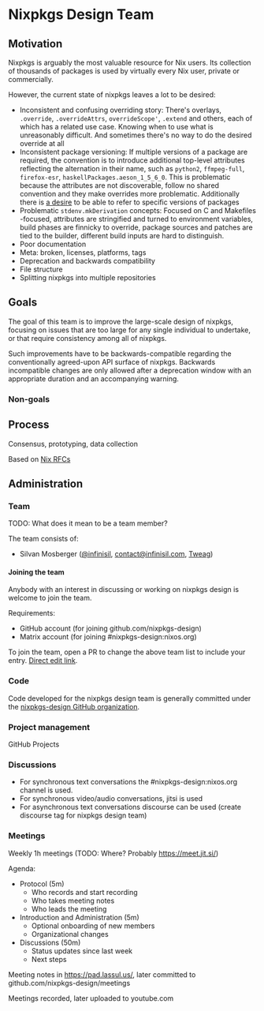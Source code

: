 # Nixpkgs Design Team

## Motivation

Nixpkgs is arguably the most valuable resource for Nix users. Its collection of thousands of packages is used by virtually every Nix user, private or commercially.

However, the current state of nixpkgs leaves a lot to be desired:
- Inconsistent and confusing overriding story: There's overlays, `.override`, `.overrideAttrs`, `overrideScope'`, `.extend` and others, each of which has a related use case. Knowing when to use what is unreasonably difficult. And sometimes there's no way to do the desired override at all
- Inconsistent package versioning: If multiple versions of a package are required, the convention is to introduce additional top-level attributes reflecting the alternation in their name, such as `python2`, `ffmpeg-full`, `firefox-esr`, `haskellPackages.aeson_1_5_6_0`. This is problematic because the attributes are not discoverable, follow no shared convention and they make overrides more problematic. Additionally there is [a desire](https://github.com/NixOS/nixpkgs/issues/93327) to be able to refer to specific versions of packages
- Problematic `stdenv.mkDerivation` concepts: Focused on C and Makefiles -focused, attributes are stringified and turned to environment variables, build phases are finnicky to override, package sources and patches are tied to the builder, different build inputs are hard to distinguish.
- Poor documentation
- Meta: broken, licenses, platforms, tags
- Deprecation and backwards compatibility
- File structure
- Splitting nixpkgs into multiple repositories

## Goals

The goal of this team is to improve the large-scale design of nixpkgs, focusing on issues that are too large for any single individual to undertake, or that require consistency among all of nixpkgs.

Such improvements have to be backwards-compatible regarding the conventionally agreed-upon API surface of nixpkgs. Backwards incompatible changes are only allowed after a deprecation window with an appropriate duration and an accompanying warning.

### Non-goals


## Process

Consensus, prototyping, data collection

Based on [Nix RFCs](https://github.com/NixOS/rfcs)

## Administration

### Team

TODO: What does it mean to be a team member? 

The team consists of:
- Silvan Mosberger ([@infinisil](https://github.com/infinisil/), contact@infinisil.com, [Tweag](https://www.tweag.io/))

#### Joining the team

Anybody with an interest in discussing or working on nixpkgs design is welcome to join the team.

Requirements:
- GitHub account (for joining github.com/nixpkgs-design)
- Matrix account (for joining #nixpkgs-design:nixos.org)

To join the team, open a PR to change the above team list to include your entry. [Direct edit link](https://github.com/nixpkgs-design/.github/edit/master/profile/README.md).

### Code

Code developed for the nixpkgs design team is generally committed under the [nixpkgs-design GitHub organization](https://github.com/nixpkgs-design).

### Project management

GitHub Projects

### Discussions

- For synchronous text conversations the #nixpkgs-design:nixos.org channel is used.
- For synchronous video/audio conversations, jitsi is used
- For asynchronous text conversations discourse can be used (create discourse tag for nixpkgs design team)

### Meetings

Weekly 1h meetings (TODO: Where? Probably https://meet.jit.si/)

Agenda:

- Protocol (5m)
  - Who records and start recording
  - Who takes meeting notes
  - Who leads the meeting
- Introduction and Administration (5m)
  - Optional onboarding of new members
  - Organizational changes
- Discussions (50m)
  - Status updates since last week
  - Next steps

Meeting notes in https://pad.lassul.us/, later committed to github.com/nixpkgs-design/meetings

Meetings recorded, later uploaded to youtube.com

